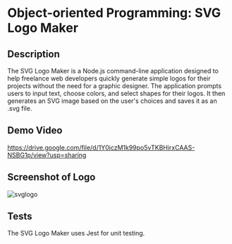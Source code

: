 # Object-oriented Programming: SVG Logo Maker

## Description
The SVG Logo Maker is a Node.js command-line application designed to help freelance web developers quickly generate simple logos for their projects without the need for a graphic designer. The application prompts users to input text, choose colors, and select shapes for their logos. It then generates an SVG image based on the user's choices and saves it as an .svg file.

## Demo Video
https://drive.google.com/file/d/1Y0iczM1k99po5vTKBHirxCAAS-NSBG1p/view?usp=sharing

## Screenshot of Logo
![svglogo](https://github.com/sdavi222/svglogomaker/assets/130076128/a7ad1654-7bf6-498f-9a9e-278abc113ca7)

## Tests
The SVG Logo Maker uses Jest for unit testing. 
